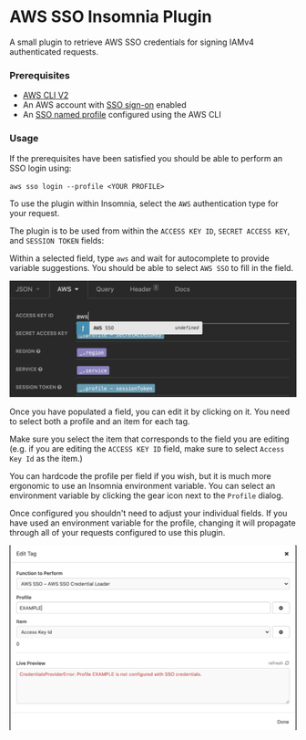 # AWS SSO Insomnia Plugin

A small plugin to retrieve AWS SSO credentials for signing IAMv4 authenticated requests.

### Prerequisites

- [AWS CLI V2](https://docs.aws.amazon.com/cli/latest/userguide/install-cliv2.html)
- An AWS account with [SSO sign-on](https://docs.aws.amazon.com/singlesignon/latest/userguide/getting-started.html) enabled
- An [SSO named profile](https://docs.aws.amazon.com/cli/latest/userguide/cli-configure-sso.html) configured using the AWS CLI

### Usage

If the prerequisites have been satisfied you should be able to perform an SSO login using:

`aws sso login --profile <YOUR PROFILE>`

To use the plugin within Insomnia, select the `AWS` authentication type for your request.

The plugin is to be used from within the `ACCESS KEY ID`, `SECRET ACCESS KEY`, and `SESSION TOKEN` fields:

Within a selected field, type `aws` and wait for autocomplete to provide variable suggestions. You should be able to select `AWS SSO` to fill in the field.


![Field Auto Complete](https://raw.githubusercontent.com/phocassoftware/aws-sso-insomnia-plugin/main/images/readme/field-autocomplete.png)


Once you have populated a field, you can edit it by clicking on it. You need to select both a profile and an item for each tag.

Make sure you select the item that corresponds to the field you are editing (e.g. if you are editing the `ACCESS KEY ID` field, make sure to select `Access Key Id` as the item.)

You can hardcode the profile per field if you wish, but it is much more ergonomic to use an Insomnia environment variable. You can select an environment variable by clicking the gear icon next to the `Profile` dialog.

Once configured you shouldn't need to adjust your individual fields. If you have used an environment variable for the profile, changing it will propagate through all of your requests configured to use this plugin.

![Tag Editing](https://raw.githubusercontent.com/phocassoftware/aws-sso-insomnia-plugin/main/images/readme/tag-editing.png)

